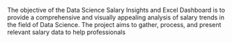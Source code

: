 The objective of the Data Science Salary Insights and Excel Dashboard is to provide a comprehensive and visually appealing analysis of salary trends in the field of Data Science. The project aims to gather, process, and present relevant salary data to help professionals 
